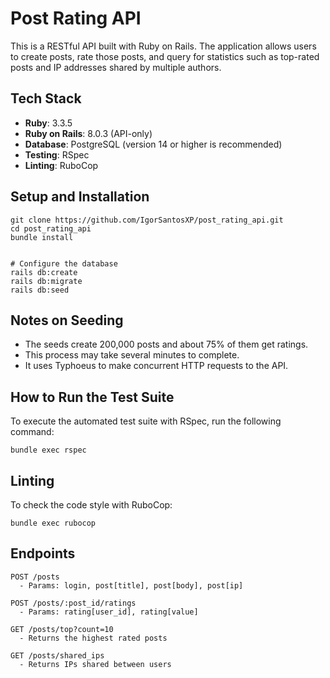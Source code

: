 # Post Rating API

This is a RESTful API built with Ruby on Rails. The application allows users to create posts, rate those posts, and query for statistics such as top-rated posts and IP addresses shared by multiple authors.

## Tech Stack

* **Ruby**: 3.3.5
* **Ruby on Rails**: 8.0.3 (API-only)
* **Database**: PostgreSQL (version 14 or higher is recommended)
* **Testing**: RSpec
* **Linting**: RuboCop

## Setup and Installation

    git clone https://github.com/IgorSantosXP/post_rating_api.git
    cd post_rating_api
    bundle install

    
    # Configure the database
    rails db:create
    rails db:migrate
    rails db:seed

## Notes on Seeding

- The seeds create 200,000 posts and about 75% of them get ratings.
- This process may take several minutes to complete.
- It uses Typhoeus to make concurrent HTTP requests to the API.

## How to Run the Test Suite

To execute the automated test suite with RSpec, run the following command:

    bundle exec rspec

## Linting

To check the code style with RuboCop:

    bundle exec rubocop

## Endpoints

    POST /posts
      - Params: login, post[title], post[body], post[ip]
    
    POST /posts/:post_id/ratings
      - Params: rating[user_id], rating[value]
    
    GET /posts/top?count=10
      - Returns the highest rated posts
    
    GET /posts/shared_ips
      - Returns IPs shared between users

